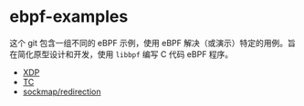 # ebpf-examples

这个 git 包含一组不同的 eBPF 示例，使用 eBPF 解决（或演示）特定的用例。旨在简化原型设计和开发，使用 `libbpf` 编写 C 代码 eBPF 程序。

- [XDP](./01-xdp)
- [TC](./02-tc)
- [sockmap/redirection](./03-sockops/)